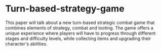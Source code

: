 # Turn-based-strategy-game
This paper will talk about a new turn-based strategic combat game that combines elements of strategy, combat and looting. The game offers a unique experience where players will have to progress through different stages and difficulty levels, while collecting items and upgrading their character's abilities. 
